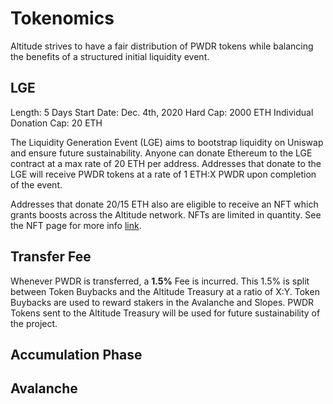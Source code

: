 # Tokenomics

Altitude strives to have a fair distribution of PWDR tokens while balancing the benefits of a structured initial liquidity event. 

## LGE

Length: 5 Days
Start Date: Dec. 4th, 2020
Hard Cap: 2000 ETH
Individual Donation Cap: 20 ETH


The Liquidity Generation Event (LGE) aims to bootstrap liquidity on Uniswap and ensure future sustainability. Anyone can donate Ethereum to the LGE contract at a max rate of 20 ETH per address. Addresses that donate to the LGE will receive PWDR tokens at a rate of 1 ETH:X PWDR upon completion of the event.

Addresses that donate 20/15 ETH also are eligible to receive an NFT which grants boosts across the Altitude network. NFTs are limited in quantity. See the NFT page for more info [link]().

## Transfer Fee

Whenever PWDR is transferred, a **1.5%** Fee is incurred. This 1.5% is split between Token Buybacks and the Altitude Treasury at a ratio of X:Y. Token Buybacks are used to reward stakers in the Avalanche and Slopes. PWDR Tokens sent to the Altitude Treasury will be used for future sustainability of the project.

## Accumulation Phase



## Avalanche



